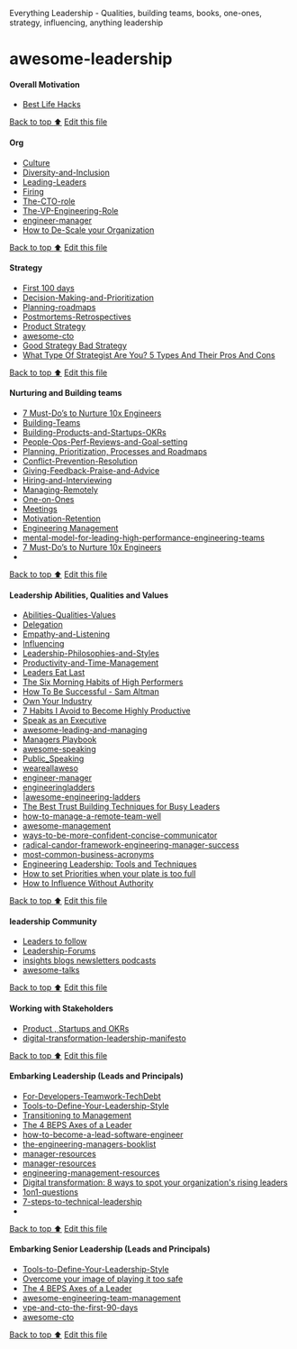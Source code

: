 Everything Leadership - Qualities, building teams, books, one-ones, strategy, influencing, anything leadership

# awesome-leadership

#### Overall Motivation
- [Best Life Hacks](https://github.com/AdyKalra/awesome-leadership/blob/main/Best%20Life%20Hacks.md)

[Back to top :arrow_up:](#trends)
[Edit this file](https://github.com/AdyKalra/awesome-leadership/edit/main/README.md)
<!--- END OF TOPIC--->

#### Org 
- [Culture](https://github.com/AdyKalra/awesome-leading-and-managing/blob/master/Culture.md)
- [Diversity-and-Inclusion](https://github.com/AdyKalra/awesome-leading-and-managing/blob/master/Diversity-and-Inclusion.md)
- [Leading-Leaders](https://github.com/AdyKalra/awesome-leading-and-managing/blob/master/Leading-Leaders.md)
- [Firing](https://github.com/AdyKalra/awesome-leading-and-managing/blob/master/Firing.md)
- [The-CTO-role](https://github.com/AdyKalra/awesome-leading-and-managing/blob/master/The-CTO-role.md)
- [The-VP-Engineering-Role](https://github.com/AdyKalra/awesome-leading-and-managing/blob/master/The-VP-Engineering-Role.md)
- [engineer-manager](https://github.com/ryanburgess/engineer-manager)
- [How to De-Scale your Organization](https://github.com/AdyKalra/technolgytrends/blob/master/EngineeringPractices%20trends/DeScaling%20Organisation.md)

[Back to top :arrow_up:](#trends)
[Edit this file](https://github.com/AdyKalra/awesome-leadership/edit/main/README.md)
<!--- END OF TOPIC--->

#### Strategy 
- [First 100 days](https://github.com/AdyKalra/awesome-leading-and-managing/blob/master/First%20100%20days.md)
- [Decision-Making-and-Prioritization](https://github.com/AdyKalra/awesome-leading-and-managing/blob/master/Decision-Making-and-Prioritization.md)
- [Planning-roadmaps](https://github.com/AdyKalra/awesome-leading-and-managing/blob/master/Planning-roadmaps.md)
- [Postmortems-Retrospectives](https://github.com/AdyKalra/awesome-leading-and-managing/blob/master/Postmortems-Retrospectives.md)
- [Product Strategy](https://github.com/AdyKalra/awesome-leading-and-managing/blob/master/Product%20Strategy.md)
- [awesome-cto](https://github.com/kuchin/awesome-cto)
- [Good Strategy Bad Strategy](https://github.com/AdyKalra/awesome-leading-and-managing/blob/master/Good%20Strategy%20Bad%20Strategy.md)
- [What Type Of Strategist Are You? 5 Types And Their Pros And Cons](https://github.com/AdyKalra/awesome-leadership/blob/main/What%20Type%20Of%20Strategist%20Are%20You.md)

[Back to top :arrow_up:](#trends)
[Edit this file](https://github.com/AdyKalra/awesome-leadership/edit/main/README.md)
<!--- END OF TOPIC--->

#### Nurturing and Building teams
- [7 Must-Do’s to Nurture 10x Engineers](https://github.com/AdyKalra/awesome-leading-and-managing/blob/master/7%20Must-Do%E2%80%99s%20to%20Nurture%2010x%20Engineers.md)
- [Building-Teams](https://github.com/AdyKalra/awesome-leading-and-managing/blob/master/Building-Teams.md)
- [Building-Products-and-Startups-OKRs](https://github.com/AdyKalra/awesome-leading-and-managing/blob/master/Building-Products-and-Startups-OKRs.md)
- [People-Ops-Perf-Reviews-and-Goal-setting](https://github.com/AdyKalra/awesome-leading-and-managing/blob/master/People-Ops-Perf-Reviews-and-Goal-setting.md)
- [Planning, Prioritization, Processes and Roadmaps](https://github.com/AdyKalra/awesome-leading-and-managing/blob/master/Planning-roadmaps.md)
- [Conflict-Prevention-Resolution](https://github.com/AdyKalra/awesome-leading-and-managing/blob/master/Conflict-Prevention-Resolution.md)
- [Giving-Feedback-Praise-and-Advice](https://github.com/AdyKalra/awesome-leading-and-managing/blob/master/Giving-Feedback-Praise-and-Advice.md)
- [Hiring-and-Interviewing](https://github.com/AdyKalra/awesome-leading-and-managing/blob/master/Hiring-and-Interviewing.md)
- [Managing-Remotely](https://github.com/AdyKalra/awesome-leading-and-managing/blob/master/Managing-Remotely.md)
- [One-on-Ones](https://github.com/AdyKalra/awesome-leading-and-managing/blob/master/One-on-Ones.md)
- [Meetings](https://github.com/AdyKalra/awesome-leading-and-managing/blob/master/Meetings.md)
- [Motivation-Retention](https://github.com/AdyKalra/awesome-leading-and-managing/blob/master/Motivation-Retention.md)
- [Engineering Management](https://github.com/charlax/engineering-management)
- [mental-model-for-leading-high-performance-engineering-teams](https://medium.com/@_chrishan/a-mental-model-for-leading-high-performance-engineering-teams-bf84caed50dd)
- [7 Must-Do’s to Nurture 10x Engineers](https://github.com/AdyKalra/awesome-leading-and-managing/blob/master/7%20Must-Do%E2%80%99s%20to%20Nurture%2010x%20Engineers.md)
- 
  
[Back to top :arrow_up:](#trends)
[Edit this file](https://github.com/AdyKalra/awesome-leadership/edit/main/README.md)
<!--- END OF TOPIC--->

#### Leadership Abilities, Qualities and Values
- [Abilities-Qualities-Values](https://github.com/AdyKalra/awesome-leading-and-managing/blob/master/Abilities-Qualities-Values.md)
- [Delegation](https://github.com/AdyKalra/awesome-leading-and-managing/blob/master/Delegation.md)
- [Empathy-and-Listening](https://github.com/AdyKalra/awesome-leading-and-managing/blob/master/Empathy-and-Listening.md)
- [Influencing](https://github.com/AdyKalra/awesome-leading-and-managing/blob/master/Influencing-Others.md)
- [Leadership-Philosophies-and-Styles](https://github.com/AdyKalra/awesome-leading-and-managing/blob/master/Leadership-Philosophies-and-Styles.md)
- [Productivity-and-Time-Management](https://github.com/AdyKalra/awesome-leading-and-managing/blob/master/Productivity-and-Time-Management.md)
- [Leaders Eat Last](https://github.com/AdyKalra/awesome-leading-and-managing/blob/master/Simon%20Sinek:%20Leaders%20Eat%20Last%20Summary.md)
- [The Six Morning Habits of High Performers](https://github.com/AdyKalra/awesome-leading-and-managing/blob/master/The%20Six%20Morning%20Habits%20of%20High%20Performers.md)
- [How To Be Successful - Sam Altman](https://github.com/AdyKalra/awesome-leading-and-managing/blob/master/How%20To%20Be%20Successful.md)
- [Own Your Industry](https://github.com/AdyKalra/awesome-leading-and-managing/blob/master/Own%20Your%20Industry.md)
- [7 Habits I Avoid to Become Highly Productive](https://github.com/AdyKalra/awesome-leading-and-managing/blob/master/7%20Habits%20I%20Avoid%20to%20Become%20Highly%20Productive.md)
- [Speak as an Executive](https://www.youtube.com/watch?v=ewtO4D6aKbE)
- [awesome-leading-and-managing](https://github.com/LappleApple/awesome-leading-and-managing)
- [Managers Playbook](https://github.com/ksindi/managers-playbook)
- [awesome-speaking](https://github.com/matteofigus/awesome-speaking)
- [Public_Speaking](https://github.com/vmbrasseur/Public_Speaking)
- [weareallaweso](http://weareallaweso.me/)
- [engineer-manager](https://github.com/ryanburgess/engineer-manager)
- [engineeringladders](https://github.com/jorgef/engineeringladders)
- |[awesome-engineering-ladders](https://github.com/posquit0/awesome-engineering-ladders)
- [The Best Trust Building Techniques for Busy Leaders](https://www.linkedin.com/pulse/best-trust-building-techniques-busy-leaders-john-eades/?trk=eml-email_series_follow_newsletter_01-hero-147-title_link&midToken=AQG1mCnrvban4w&fromEmail=fromEmail&ut=2Je05Q45-2oFo1)
- [how-to-manage-a-remote-team-well](https://speakerdeck.com/clairelew/indie-dot-vc-how-to-manage-a-remote-team-well-4aed63fb-673d-40a2-9321-a2f04c8a8f9c)
- [awesome-management](https://github.com/kdeldycke/awesome-management)
- [ways-to-be-more-confident-concise-communicator](https://www.businessinsider.com/ways-to-be-more-confident-concise-communicator-2020-10?r=AU&IR=T)
- [radical-candor-framework-engineering-manager-success](https://www.toptal.com/software/radical-candor-framework-engineering-manager-success)
- [most-common-business-acronyms](https://www.themuse.com/advice/your-ultimate-cheat-sheet-to-deciphering-the-123-most-common-business-acronyms)
- [Engineering Leadership: Tools and Techniques](https://github.com/AdyKalra/awesome-leadership/blob/main/Engineering%20Leadership%3A%20Tools%20and%20Techniques.md)
- [How to set Priorities when your plate is too full](https://github.com/AdyKalra/awesome-leadership/blob/main/How%20to%20set%20Priorities.md)
- [How to Influence Without Authority](https://github.com/AdyKalra/awesome-leadership/blob/main/How%20to%20Influence%20Without%20Authority.md)
  
[Back to top :arrow_up:](#trends)
[Edit this file](https://github.com/AdyKalra/awesome-leadership/edit/main/README.md)
<!--- END OF TOPIC--->

#### leadership Community
- [Leaders to follow](https://github.com/AdyKalra/awesome-leading-and-managing/blob/master/Leader-List.md)
- [Leadership-Forums](https://github.com/AdyKalra/awesome-leading-and-managing/blob/master/Leadership-Forums.md)
- [insights blogs newsletters podcasts](https://github.com/AdyKalra/awesome-leading-and-managing/blob/master/Media-Blogs-Newsletters-Podcasts.md)
- [awesome-talks](https://github.com/JanVanRyswyck/awesome-talks)

[Back to top :arrow_up:](#trends)
[Edit this file](https://github.com/AdyKalra/awesome-leadership/edit/main/README.md)
<!--- END OF TOPIC--->


#### Working with Stakeholders
- [Product , Startups and OKRs](https://github.com/AdyKalra/awesome-leading-and-managing/blob/master/Building-Products-and-Startups-OKRs.md)
- [digital-transformation-leadership-manifesto](https://enterprisersproject.com/article/2020/7/digital-transformation-leadership-manifesto)

[Back to top :arrow_up:](#trends)
[Edit this file](https://github.com/AdyKalra/awesome-leadership/edit/main/README.md)
<!--- END OF TOPIC--->

#### Embarking Leadership (Leads and Principals)
- [For-Developers-Teamwork-TechDebt](https://github.com/AdyKalra/awesome-leading-and-managing/blob/master/For-Developers-Teamwork-TechDebt.md)
- [Tools-to-Define-Your-Leadership-Style](https://github.com/AdyKalra/awesome-leading-and-managing/blob/master/Tools-to-Define-Your-Leadership-Style.md)
- [Transitioning to Management](https://github.com/AdyKalra/awesome-leading-and-managing/blob/master/Transitioning%20to%20Management.md)
- [The 4 BEPS Axes of a Leader](https://github.com/AdyKalra/awesome-leading-and-managing/blob/master/The%204%20BEPS%20Axes%20of%20a%20Leader.md)
- [how-to-become-a-lead-software-engineer](https://medium.com/ingeniouslysimple/how-to-become-a-lead-software-engineer-460c17edffdf)
- [the-engineering-managers-booklist](https://github.com/jesselpalmer/the-engineering-managers-booklist)
- [manager-resources](https://github.com/dmleong/manager-resources)
- [manager-resources](https://github.com/VGraupera/manager-resources)
- [engineering-management-resources](https://github.com/afternoon/engineering-management-resources)
- [Digital transformation: 8 ways to spot your organization's rising leaders](https://enterprisersproject.com/article/2020/7/digital-transformation-rising-leaders)
- [1on1-questions](https://github.com/VGraupera/1on1-questions)
- [7-steps-to-technical-leadership](https://magdamiu.com/2020/09/12/7-steps-to-technical-leadership/)
- 
  
[Back to top :arrow_up:](#trends)
[Edit this file](https://github.com/AdyKalra/awesome-leadership/edit/main/README.md)
<!--- END OF TOPIC--->

#### Embarking Senior Leadership (Leads and Principals)
- [Tools-to-Define-Your-Leadership-Style](https://github.com/AdyKalra/awesome-leading-and-managing/blob/master/Tools-to-Define-Your-Leadership-Style.md)
- [Overcome your image of playing it too safe](https://github.com/AdyKalra/awesome-leading-and-managing/blob/master/Overcome%20your%20image%20of%20playing%20it%20too%20safe.md)
- [The 4 BEPS Axes of a Leader](https://github.com/AdyKalra/awesome-leading-and-managing/blob/master/The%204%20BEPS%20Axes%20of%20a%20Leader.md)
- [awesome-engineering-team-management](https://github.com/kdeldycke/awesome-engineering-team-management)
- [vpe-and-cto-the-first-90-days](https://www.kartar.net/2020/07/vpe-and-cto-the-first-90-days/)
- [awesome-cto](https://github.com/kuchin/awesome-cto)

  
[Back to top :arrow_up:](#trends)
[Edit this file](https://github.com/AdyKalra/awesome-leadership/edit/main/README.md)
<!--- END OF TOPIC--->
